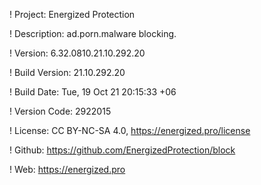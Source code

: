 ! Project: Energized Protection

! Description: ad.porn.malware blocking.

! Version: 6.32.0810.21.10.292.20

! Build Version: 21.10.292.20

! Build Date: Tue, 19 Oct 21 20:15:33 +06

! Version Code: 2922015

! License: CC BY-NC-SA 4.0, https://energized.pro/license

! Github: https://github.com/EnergizedProtection/block

! Web: https://energized.pro
